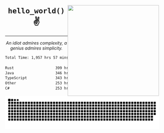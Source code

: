 <div text-align="center">
    <img src="https://i.imgur.com/h1q15Kt.gife" align="right" width="299" height="299">
    <h1 align="center"><code>hello_world()</code> ✌️</h1>
    <hr>
    <p align="center"><i>An idiot admires complexity, a genius admires simplicity.</i></p>
</div>

<!--START_SECTION:waka-->

```txt
Total Time: 1,957 hrs 57 mins

Rust                   399 hrs 13 mins ████▓░░░░░░░░░░░░░░░░░░░░   18.05 %
Java                   346 hrs 26 mins ████░░░░░░░░░░░░░░░░░░░░░   15.67 %
TypeScript             343 hrs 5 mins  ████░░░░░░░░░░░░░░░░░░░░░   15.51 %
Other                  253 hrs 32 mins ███░░░░░░░░░░░░░░░░░░░░░░   11.46 %
C#                     253 hrs 12 mins ███░░░░░░░░░░░░░░░░░░░░░░   11.45 %
```

<!--END_SECTION:waka-->

<picture>
  <source media="(prefers-color-scheme: dark)" srcset="https://raw.githubusercontent.com/Somfic/Somfic/main/github-contribution-grid-snake-dark.svg">
  <source media="(prefers-color-scheme: light)" srcset="https://raw.githubusercontent.com/Somfic/Somfic/main/github-contribution-grid-snake.svg">
  <img alt="github contribution grid snake animation" src="https://raw.githubusercontent.com/Somfic/Somfic/main/github-contribution-grid-snake.svg">
</picture>
